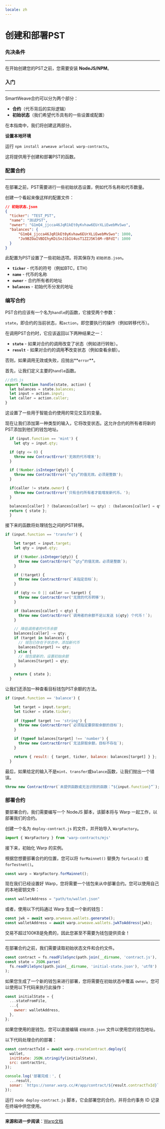 ```yaml
---
locale: zh
---
```

# 创建和部署PST

### **先决条件**

---

在开始创建您的PST之前，您需要安装 **NodeJS/NPM**。

### **入门**

---

SmartWeave合约可以分为两个部分：

- **合约**（代币背后的实际逻辑）
- **初始状态**（我们希望代币具有的一些设置或配置）

在本指南中，我们将创建这两部分。

**设置本地环境**

运行 `npm install arweave arlocal warp-contracts`。

这将提供用于创建和部署PST的函数。

### **配置合约**

---

在部署之前，PST需要进行一些初始状态设置，例如代币名称和代币数量。

创建一个看起来像这样的配置文件：

```json
// 初始状态.json
{
  "ticker": "TEST_PST",
  "name": "测试PST",
  "owner": "G1mQ4_jjcca46JqR1kEt0yKvhaw6EUrXLiEwebMvSwo",
  "balances": {
      "G1mQ4_jjcca46JqR1kEt0yKvhaw6EUrXLiEwebMvSwo": 1000,
      "Jo9BZOaIVBDIhyKDiSnJ1bIU4usT1ZZJ5Kl6M-rBFdI": 1000
  }
}

```

此配置为PST设置了一些初始选项。将其保存为 `初始状态.json`。

- **`ticker`** - 代币的符号（例如BTC，ETH）
- **`name`** - 代币的名称
- **`owner`** - 合约所有者的地址
- **`balances`** - 初始代币分发的地址

### 编写合约

PST合约应该有一个名为`handle`的函数，它接受两个参数：

`state`，即合约的当前状态，和`action`，即您要执行的操作（例如转移代币）。

在调用PST合约时，它应该返回以下两种结果之一：
- **`state`** - 如果对合约的调用改变了状态（例如进行转账）。
- **`result`** - 如果对合约的调用**不**改变状态（例如查看余额）。

否则，如果调用无效或失败，应抛出**`error`**。

首先，让我们定义主要的`handle`函数。

```js
//合约.js
export function handle(state, action) {
  let balances = state.balances;
  let input = action.input;
  let caller = action.caller;
}
```
这设置了一些用于智能合约使用的常见交互的变量。

现在让我们添加第一种类型的输入，它将改变状态。这允许合约的所有者将新的PST添加到他们的钱包地址。

```js
  if (input.function == 'mint') {
    let qty = input.qty;

  if (qty <= 0) {
    throw new ContractError('无效的代币增发');
  }

  if (!Number.isInteger(qty)) {
    throw new ContractError('“qty”的值无效。必须是整数');
  }

  if(caller != state.owner) {
    throw new ContractError('只有合约所有者才能增发新代币。');
  }

  balances[caller] ? (balances[caller] += qty) : (balances[caller] = qty);
  return { state };
  }
```
接下来的函数将处理钱包之间的PST转移。

```js
if (input.function == 'transfer') {

    let target = input.target;
    let qty = input.qty;

    if (!Number.isInteger(qty)) {
      throw new ContractError(`“qty”的值无效。必须是整数`);
    }

    if (!target) {
      throw new ContractError(`未指定目标`);
    }

    if (qty <= 0 || caller == target) {
      throw new ContractError('无效的代币转移');
    }

    if (balances[caller] < qty) {
      throw new ContractError(`调用者的余额不足以发送 ${qty} 个代币！`);
    }

    // 降低调用者的代币余额
    balances[caller] -= qty;
    if (target in balances) {
      // 钱包已存在于状态中，添加新代币
      balances[target] += qty;
    } else {
      // 钱包是新的，设置初始余额
      balances[target] = qty;
    }

    return { state };
  }
```
让我们还添加一种查看目标钱包PST余额的方法。

```js
if (input.function == 'balance') {

    let target = input.target;
    let ticker = state.ticker;
    
    if (typeof target !== 'string') {
      throw new ContractError(`必须指定要获取余额的目标`);
    }

    if (typeof balances[target] !== 'number') {
      throw new ContractError(`无法获取余额，目标不存在`);
    }

    return { result: { target, ticker, balance: balances[target] } };
  }
```
最后，如果给定的输入不是`mint`、`transfer`或`balance`函数，让我们抛出一个错误。

```js
throw new ContractError(`未提供函数或无法识别的函数：“${input.function}”`);
```

### **部署合约**

要部署合约，我们需要编写一个 NodeJS 脚本，该脚本将与 Warp 一起工作，以部署我们的合约。

创建一个名为 `deploy-contract.js` 的文件，并开始导入 `WarpFactory`。

```js
import { WarpFactory } from 'warp-contracts/mjs'
```
接下来，初始化 Warp 的实例。

根据您想要部署合约的位置，您可以将 `forMainnet()` 替换为 `forLocal()` 或 `forTestnet()`。
```js
const warp = WarpFactory.forMainnet();
```

现在我们已经设置好 Warp，您将需要一个钱包来从中部署合约。您可以使用自己的本地密钥文件：

```js
const walletAddress = "path/to/wallet.json"
```
或者，使用以下代码通过 Warp 生成一个新的钱包：

```js
const jwk = await warp.arweave.wallets.generate();
const walletAddress = await warp.arweave.wallets.jwkToAddress(jwk);
```
交易不超过100KB是免费的，因此您甚至不需要为钱包提供资金！

---

在部署合约之前，我们需要读取初始状态文件和合约文件。

```js
const contract = fs.readFileSync(path.join(__dirname, 'contract.js'), 'utf8');
const state = JSON.parse(
  fs.readFileSync(path.join(__dirname, 'initial-state.json'), 'utf8')
);
```
如果您生成了一个新的钱包来进行部署，您将需要在初始状态中覆盖 `owner`。您可以使用以下代码来执行此操作：
```js
const initialState = {
  ...stateFromFile,
  ...{
    owner: walletAddress,
  },
};
```
如果您使用的是钱包，您可以直接编辑 `初始状态.json` 文件以使用您的钱包地址。

以下代码处理合约的部署：

```js
const contractTxId = await warp.createContract.deploy({
  wallet,
  initState: JSON.stringify(initialState),
  src: contractSrc,
});

console.log('部署完成：', {
  ...result,
  sonar: `https://sonar.warp.cc/#/app/contract/${result.contractTxId}`
});
```

运行 `node deploy-contract.js` 脚本，它会部署您的合约，并将合约事务 ID 记录在终端中供您使用。

---

**来源和进一步阅读**：[Warp文档](https://academy.warp.cc/tutorials/pst/introduction/intro)